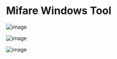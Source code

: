 ﻿# Mifare Windows Tool
 
 ![image](https://user-images.githubusercontent.com/3501675/73281623-8c4c7980-41f0-11ea-967b-f649b0147f0a.png)
 
![image](https://user-images.githubusercontent.com/3501675/73309783-3f35cb00-4223-11ea-9df6-73375f301b28.png)
 
 ![image](https://user-images.githubusercontent.com/3501675/73280408-c3219000-41ee-11ea-8e17-c7e6b5b952b8.png)
